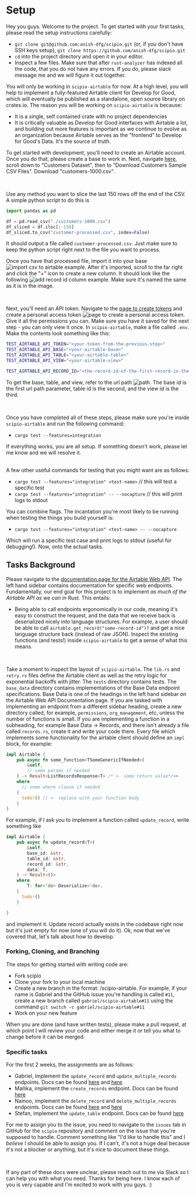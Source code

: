 # Setup

Hey you guys. Welcome to the project. To get started with your first tasks, please read the setup instructions carefully:

- `git clone git@github.com:anish-dfg/scipio.git` (or, if you don't have SSH keys setup), `git clone https://github.com/anish-dfg/scipio.git`
- `cd` into the project directory and open it in your editor.
- Inspect a few files. Make sure that after `rust-analyzer` has indexed all the code, that you do not have any errors. If you do, please slack message me and we will figure it out together.

You will only be working in `scipio-airtable` for now. At a high level, you will help to implement a fully-featured Airtable client for Develop for Good, which will eventually be published as a standalone, open source library on crates.io. The reason you will be working on `scipio-airtable` is because:

- It is a single, self contained crate with no project dependencies
- It is critically valuable as Develop for Good interfaces with Airtable a lot, and building out more features is important as we continue to evolve as an organization because Airtable serves as the "frontend" to Develop for Good's Data. It's the source of truth.

To get started with development, you'll need to create an Airtable account. Once you do that, please create a base to work in. Next, navigate [here](https://www.datablist.com/learn/csv/download-sample-csv-files), scroll down to "Customers Dataset", then to "Download Customers Sample CSV Files". Download "customers-1000.csv".

<br/>

Use any method you want to slice the last 150 rows off the end of the CSV. A simple python script to do this is

```python
import pandas as pd

df = pd.read_csv("./customers-1000.csv")
df_sliced = df.iloc[:-150]
df_sliced.to_csv("customer-processed.csv", index=False)
```

It should output a file called `customer-processed.csv`. Just make sure to keep the python script right next to the file you want to process.
<br/>

Once you have that processed file, import it into your base ![import csv to airtable example](assets/import-csv-to-airtable.png). After it's imported, scroll to the far right and click the "+" icon to create a new column. It should look like the following ![add record id column example](assets/create-recordid-column.png). Make sure it's named the same as it is in the image.

<br/>

Next, you'll need an API token. Navigate to the [page to create tokens](https://airtable.com/create/tokens) and create a personal access token ![page to create a personal access token](assets/create-personal-access-token.png). Give it all the permissions you can. Make sure you have it saved for the next step - you can only view it once. In `scipio-airtable`, make a file called `.env`. Make the contents look something like this:

```bash
TEST_AIRTABLE_API_TOKEN="<your-token-from-the-previous-step>"
TEST_AIRTABLE_API_BASE="<your-airtable-base>"
TEST_AIRTABLE_API_TABLE="<your-airtable-table>"
TEST_AIRTABLE_API_VIEW="<your-airtable-view>"

TEST_AIRTABLE_API_RECORD_ID="<the-record-id-of-the-first-record-in-the-table>"
```

To get the base, table, and view, refer to the url path ![path](assets/airtable-view-path.png). The base id is the first url path parameter, table id is the second, and the view id is the third.

<br/>

Once you have completed all of these steps, please make sure you're inside `scipio-airtable` and run the following command:

- `cargo test --features=integration`

If everything works, you are all setup. If something doesn't work, please let me know and we will resolve it.

<br/>
A few other useful commands for testing that you might want are as follows:

- `cargo test --features="integration" <test-name>` // this will test a specific test
- `cargo test --features="integration" -- --nocapture` // this will print logs to stdout

You can combine flags. The incantation you're most likely to be running when testing the things you build yourself is:

- `cargo test --features="integration" <test-name> -- --nocapture`

Which will run a specific test case and print logs to stdout (useful for debugging!). Now, onto the actual tasks.

## Tasks Background

Please navigate to the [documentation page for the Airtable Web API](https://airtable.com/developers/web/api/introduction). The left hand sidebar contains documentation for specific web endpoints. Fundamentally, our end goal for this project is to implement _as much of the Airtable API as we can in Rust_. This entails:

- Being able to call endpoints ergonomically in our code, meaning it's easy to construct the request, and the data that we receive back is deserialized nicely into language structures. For example, a user should be able to call `airtable.get_record("some-record-id")?` and get a nice language structure back (instead of raw JSON). Inspect the existing functions (and tests!) inside `scipio-airtable` to get a sense of what this means.

<br/>

Take a moment to inspect the layout of `scipio-airtable`. The `lib.rs` and `retry.rs` files define the Airtable client as well as the retry logic for exponential backoffs with jitter. The `tests` directory contains tests. The `base_data` directory contains implementations of the Base Data endpoint specifications. Base Data is one of the headings in the left hand sidebar on the Airtable Web API Documentation page. If you are tasked with implementing an endpoint from a different sidebar heading, create a new directory called, for example, `permissions`, `org_management`, etc, unless the number of functions is small. If you are implementing a function in a subheading, for example Base Data -> Records, and there isn't already a file called `records.rs`, create it and write your code there. Every file which implements some functionality for the airtable client should define an `impl` block, for example:

```rust
impl Airtable {
    pub async fn some_function<TSomeGenericIfNeeded>(
        &self,
        // some params if needed
    ) -> Result<ListRecordsResponse<T> /* <- some return value*/>>
    where
      // some where clause if needed
    {
      todo!() // <- replace with your function body
    }
}
```

For example, if I ask you to implement a function called `update_record`, write something like

```rust
impl Airtable {
    pub async fn update_record<T>(
        &self,
        base_id: &str,
        table_id: &str,
        record_id: &str,
        data: T,
    ) -> Result<()>
    where
        T: for<'de> Deserialize<'de>,
    {
      todo!()
    }

}
```

and implement it. Update record actually exists in the codebase right now but it's just empty for now (one of you will do it). Ok, now that we've covered that, let's talk about how to develop.

### Forking, Cloning, and Branching

The steps for getting started with writing code are:

- Fork scipio
- Clone your fork to your local machine
- Create a new branch in the format: <your-name>/scipio-airtable<your-github-issue-number>. For example, if your name is Gabriel and the GitHub issue you're handling is called `#11`, create a new branch called `gabriel/scipio-airtable#11` using the command `git switch -c gabriel/scipio-airtable#11`
- Work on your new feature

When you are done (and have written tests), please make a pull request, at which point I will review your code and either merge it or tell you what to change before it can be merged.

### Specific tasks

For the first 2 weeks, the assignments are as follows:

- Gabriel, implement the `update_record` and `update_multiple_records` endpoints. Docs can be found [here](https://airtable.com/developers/web/api/update-record) and [here](https://airtable.com/developers/web/api/update-multiple-records).
- Mallika, implement the `create_records` endpoint. Docs can be found [here](https://airtable.com/developers/web/api/create-records)
- Nainoo, implement the `delete_record` and `delete_multiple_records` endpoints. Docs can be found [here](https://airtable.com/developers/web/api/delete-record) and [here](https://airtable.com/developers/web/api/delete-multiple-records)
- Stefan, implement the `update_table` endpoint. Docs can be found [here](https://airtable.com/developers/web/api/update-table)

For me to assign you to the issue, you need to navigate to the `issues` tab in GitHub for the `scipio` repository and comment on the issue that you're supposed to handle. Comment something like "I'd like to handle this" and I _believe_ I should be able to assign you. If I can't, it's not a huge deal because it's not a blocker or anything, but it's nice to document these things.

<br/>

If any part of these docs were unclear, please reach out to me via Slack so I can help you with what you need. Thanks for being here. I know each of you is very capable and I'm excited to work with you guys. :)

